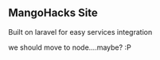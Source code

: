 ## MangoHacks Site

Built on laravel for easy services integration

we should move to node....maybe? :P
